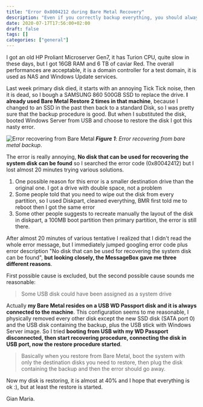 ```yaml
---
title: "Error 0x8004212 during Bare Metal Recovery"
description: "Even if you correctly backup everything, you should always test recovering procedures"
date: 2020-07-17T17:56:00+02:00
draft: false
tags: []
categories: ["general"]
---
```


I got an old HP Proliant Microserver Gen7, it has Turion CPU, quite slow in these days, but I got 16GB RAM and 6 TB of caviar Red. The overall performances are acceptable, it is a domain controller for a test domain, it is used as NAS and Windows Update services.

Last week primary disk died, it starts with an annoying Tick Tick noise, then it is dead, so I bough a SAMSUNG 860 500GB SSD to replace the drive. **I already used Bare Metal Restore 2 times in that machine**, because I changed to an SSD in the past then back to a standard Disk, so I was pretty sure that the backup procedure is good. But when I substituted the disk, booted Windows Server from USB and choose to restore the disk I got this nasty error.

![Error recovering from Bare Metal](../images/bmr-error.png)
***Figure 1***: *Error recovering from bare metal backup*.

The error is really annoying, **No disk that can be used for recovering the system disk can be found** so I searched the error code (0x80042412) but I lost almost 20 minutes trying various solutions.

1. One possible reason for this error is a smaller destination drive than the original one. I got a drive with double space, not a problem
1. Some people told that you need to wipe out the disk from every partition, so I used Diskpart, cleaned everything, BMR first told me to reboot then I got the same error
1. Some other people suggests to recreate manually the layout of the disk in diskpart, a 100MB boot partition then primary partition, the error is still there.

After almost 20 minutes of various tentative I realized that I didn't read the whole error message, but I immediately jumped googling error code plus error description "No disk that can be used for recovering the system disk can be found", **but looking closely, the MessageBox gave me three different reasons**.

First possible cause is excluded, but the second possible cause sounds me reasonable:

> Some USB disk could have been assigned as a system drive

Actually **my Bare Metal resides on a USB WD Passport disk and it is always connected to the machine**. This configuration seems to me reasonable, I physically removed every other disk except the new SSD disk (SATA port 0) and the USB disk containing the backup, plus the USB stick with Windows Server image. So I tried **booting from USB with my WD Passport disconnected, then start recovering procedure, connecting the disk in USB port, now the restore procedure started**.  

> Basically when you restore from Bare Metal, boot the system with only the destination disks you need to restore, then plug the disk containing the backup and then the error should go away.

Now my disk is restoring, it is almost at 40% and I hope that everything is ok :), but at least the restore is started.

Gian Maria.

